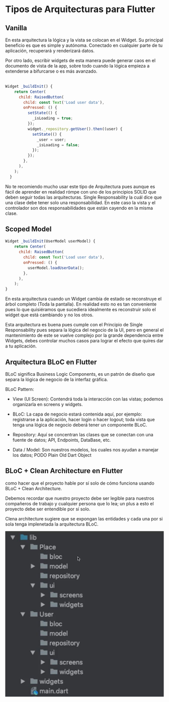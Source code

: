 # Tipos de Arquitecturas para Flutter

## Vanilla

En esta arquitectura la lógica y la vista se colocan en el Widget. Su principal beneficio es que es simple y autónoma. Conectado en cualquier parte de tu aplicación, recuperará y renderizará datos.

Por otro lado, escribir widgets de esta manera puede generar caos en el documento de vista de la app, sobre todo cuando la lógica empieza a extenderse a bifurcarse o es más avanzado.

```javascript

Widget _buildInit() {
    return Center(
      child: RaisedButton(
        child: const Text('Load user data'),
        onPressed: () {
          setState(() {
            _isLoading = true;
          });
          widget._repository.getUser().then((user) {
            setState(() {
              _user = user;
              _isLoading = false;
            });
          });
        },
      ),
    );
  }

```

No te recomiendo mucho usar este tipo de Arquitectura pues aunque es fácil de aprender en realidad rómpe con uno de los principios SOLID que deben seguir todas las arquitecturas. Single Responsability la cuál dice que una clase debe tener solo una responsabilidad. En este caso la vista y el controlador son dos responsabilidades que están cayendo en la misma clase.


## Scoped Model

```javascript
Widget _buildInit(UserModel userModel) {
    return Center(
      child: RaisedButton(
        child: const Text('Load user data'),
        onPressed: () {
          userModel.loadUserData();
        },
      ),
    );
}
```
En esta arquitectura cuando un Widget cambia de estado se reconstruye el árbol completo (Toda la pantalla). En realidad esto no es tan conveniente pues lo que quisiéramos que sucediera idealmente es reconstruir solo el widget que está cambiando y no los otros.

Esta arquitectura es buena pues cumple con el Principio de Single Responsability pues separa la lógica del negocio de la UI, pero en general el mantenimiento de este se vuelve complejo por la grande dependencia entre Widgets, debes controlar muchos casos para lograr el efecto que quires dar a tu aplicación.


## Arquitectura BLoC en Flutter

BLoC significa Business Logic Components, es un patrón de diseño que separa la lógica de negocio de la interfaz gráfica.

BLoC Pattern:

- View (UI Screen): Contendrá toda la interacción con las vistas; podemos organizarla en screens y widgets.

- BLoC: La capa de negocio estará contenida aquí, por ejemplo: registrarse a la aplicación, hacer login o hacer logout; toda vista que tenga una lógica de negocio deberá tener un componente BLoC.

- Repository: Aquí se concentran las clases que se conectan con una fuente de datos; API, Endpoints, DataBase, etc.

- Data / Model: Son nuestros modelos, los cuales nos ayudan a manejar los datos; PODO Plain Old Dart Object


## BLoC + Clean Architecture en Flutter

como hacer que el proyecto hable por sí solo de cómo funciona usando BLoC + Clean Architecture.

Debemos recordar que nuestro proyecto debe ser legible para nuestros compañeros de trabajo y cualquier persona que lo lea; un plus a esto el proyecto debe ser entendible por sí solo.

Clena architecture sugiere que se expongan las entidades y cada una por si sola tenga implenetada la arquitectura BLoC.

<img src="assets/bloc_architecture.JPG" />


